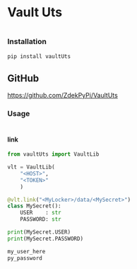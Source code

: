 # Vault Uts
#
### Installation

```sh
pip install vaultUts
```


## GitHub
https://github.com/ZdekPyPi/VaultUts

### Usage
#
#### link
```py
from vaultUts import VaultLib

vlt = VaultLib(
    "<HOST>",
    "<TOKEN>"
    )

@vlt.link("<MyLocker>/data/<MySecret>")
class MySecret(): 
    USER    : str
    PASSWORD: str

print(MySecret.USER)
print(MySecret.PASSWORD)
```
```py
my_user_here
py_password
```
